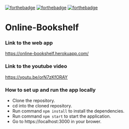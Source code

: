 [![forthebadge](https://forthebadge.com/images/badges/made-with-javascript.svg)](https://forthebadge.com) [![forthebadge](https://forthebadge.com/images/badges/uses-css.svg)](https://forthebadge.com) [![forthebadge](https://forthebadge.com/images/badges/built-with-love.svg)](https://forthebadge.com)

# Online-Bookshelf

### Link to the web app
https://online-bookshelf.herokuapp.com/

### Link to the youtube video
https://youtu.be/orN7zKfORAY

### How to set up and run the app locally
- Clone the repository.
- cd into the cloned repository.
- Run command ```npm install``` to install the dependencies.
- Run command ```npm start``` to start the application.
- Go to https://localhost:3000 in your brower.
